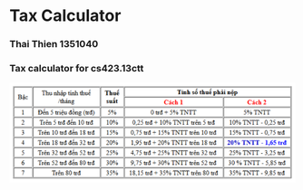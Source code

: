 # Tax Calculator
### Thai Thien 1351040
### Tax calculator for cs423.13ctt
![Formular](image/formular.png)